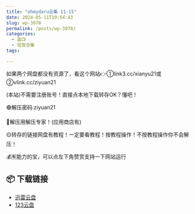 ```yaml
---
title: "ohmydaru🈴集 11-15"
date: 2024-05-11T19:54:43
slug: wp-3978
permalink: /posts/wp-3978/
categories:
  - 盖📺
  - 恰饭合集
tags:

---
```


如果两个网盘都没有资源了，看这个网站👉①link3.cc/xianyu21或②vlink.cc/ziyuan21

(本站)不需要注册账号！直接点本地下载转存OK？懂吧！

🟢解压密码:ziyuan21

🔵解压用解压专家！(应用商店有)

🟡转存的链接网盘有教程！一定要看教程！按教程操作！不按教程操作你不会解压！

💰🈶能力的宝，可以点左下角赞赏支持一下网站运行

## 📦 下载链接
- [迅雷云盘](https://blziyuan21.com/pay-download/3978?key=4150fb72a9&down_id=0)
- [123云盘](https://blziyuan21.com/pay-download/3978?key=4150fb72a9&down_id=1)

